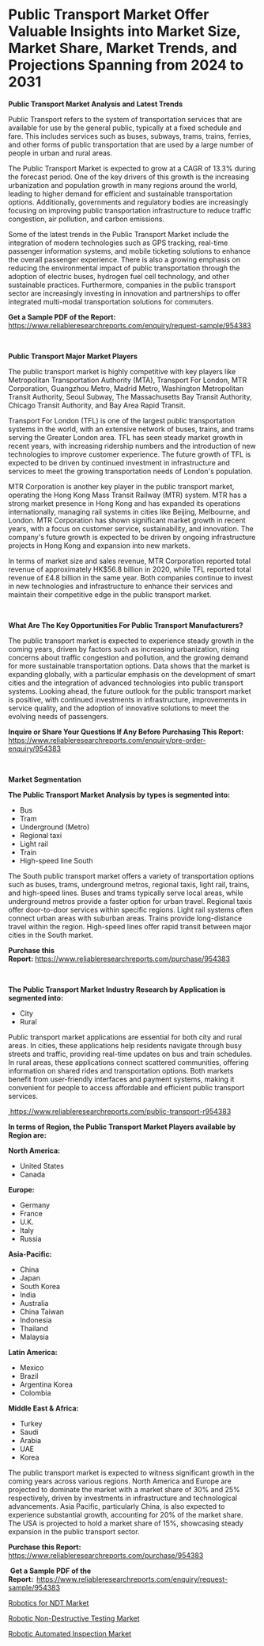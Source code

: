 <p><h1>Public Transport Market Offer Valuable Insights into Market Size, Market Share, Market Trends, and Projections Spanning from 2024 to 2031</h1></p><p><strong>Public Transport Market Analysis and Latest Trends</strong></p>
<p><p>Public Transport refers to the system of transportation services that are available for use by the general public, typically at a fixed schedule and fare. This includes services such as buses, subways, trams, trains, ferries, and other forms of public transportation that are used by a large number of people in urban and rural areas.</p><p>The Public Transport Market is expected to grow at a CAGR of 13.3% during the forecast period. One of the key drivers of this growth is the increasing urbanization and population growth in many regions around the world, leading to higher demand for efficient and sustainable transportation options. Additionally, governments and regulatory bodies are increasingly focusing on improving public transportation infrastructure to reduce traffic congestion, air pollution, and carbon emissions.</p><p>Some of the latest trends in the Public Transport Market include the integration of modern technologies such as GPS tracking, real-time passenger information systems, and mobile ticketing solutions to enhance the overall passenger experience. There is also a growing emphasis on reducing the environmental impact of public transportation through the adoption of electric buses, hydrogen fuel cell technology, and other sustainable practices. Furthermore, companies in the public transport sector are increasingly investing in innovation and partnerships to offer integrated multi-modal transportation solutions for commuters.</p></p>
<p><strong>Get a Sample PDF of the Report:&nbsp;</strong> <a href="https://www.reliableresearchreports.com/enquiry/request-sample/954383">https://www.reliableresearchreports.com/enquiry/request-sample/954383</a></p>
<p>&nbsp;</p>
<p><strong>Public Transport Major Market Players</strong></p>
<p><p>The public transport market is highly competitive with key players like Metropolitan Transportation Authority (MTA), Transport For London, MTR Corporation, Guangzhou Metro, Madrid Metro, Washington Metropolitan Transit Authority, Seoul Subway, The Massachusetts Bay Transit Authority, Chicago Transit Authority, and Bay Area Rapid Transit.</p><p>Transport For London (TFL) is one of the largest public transportation systems in the world, with an extensive network of buses, trains, and trams serving the Greater London area. TFL has seen steady market growth in recent years, with increasing ridership numbers and the introduction of new technologies to improve customer experience. The future growth of TFL is expected to be driven by continued investment in infrastructure and services to meet the growing transportation needs of London's population.</p><p>MTR Corporation is another key player in the public transport market, operating the Hong Kong Mass Transit Railway (MTR) system. MTR has a strong market presence in Hong Kong and has expanded its operations internationally, managing rail systems in cities like Beijing, Melbourne, and London. MTR Corporation has shown significant market growth in recent years, with a focus on customer service, sustainability, and innovation. The company's future growth is expected to be driven by ongoing infrastructure projects in Hong Kong and expansion into new markets.</p><p>In terms of market size and sales revenue, MTR Corporation reported total revenue of approximately HK$56.8 billion in 2020, while TFL reported total revenue of £4.8 billion in the same year. Both companies continue to invest in new technologies and infrastructure to enhance their services and maintain their competitive edge in the public transport market.</p></p>
<p>&nbsp;</p>
<p><strong>What Are The Key Opportunities For Public Transport Manufacturers?</strong></p>
<p><p>The public transport market is expected to experience steady growth in the coming years, driven by factors such as increasing urbanization, rising concerns about traffic congestion and pollution, and the growing demand for more sustainable transportation options. Data shows that the market is expanding globally, with a particular emphasis on the development of smart cities and the integration of advanced technologies into public transport systems. Looking ahead, the future outlook for the public transport market is positive, with continued investments in infrastructure, improvements in service quality, and the adoption of innovative solutions to meet the evolving needs of passengers.</p></p>
<p><strong>Inquire or Share Your Questions If Any Before Purchasing This Report:</strong> <a href="https://www.reliableresearchreports.com/enquiry/pre-order-enquiry/954383">https://www.reliableresearchreports.com/enquiry/pre-order-enquiry/954383</a></p>
<p>&nbsp;</p>
<p><strong>Market Segmentation</strong></p>
<p><strong>The Public Transport Market Analysis by types is segmented into:</strong></p>
<p><ul><li>Bus</li><li>Tram</li><li>Underground (Metro)</li><li>Regional taxi</li><li>Light rail</li><li>Train</li><li>High-speed line South</li></ul></p>
<p><p>The South public transport market offers a variety of transportation options such as buses, trams, underground metros, regional taxis, light rail, trains, and high-speed lines. Buses and trams typically serve local areas, while underground metros provide a faster option for urban travel. Regional taxis offer door-to-door services within specific regions. Light rail systems often connect urban areas with suburban areas. Trains provide long-distance travel within the region. High-speed lines offer rapid transit between major cities in the South market.</p></p>
<p><strong>Purchase this Report:&nbsp;</strong><a href="https://www.reliableresearchreports.com/purchase/954383">https://www.reliableresearchreports.com/purchase/954383</a></p>
<p>&nbsp;</p>
<p><strong>The Public Transport Market Industry Research by Application is segmented into:</strong></p>
<p><ul><li>City</li><li>Rural</li></ul></p>
<p><p>Public transport market applications are essential for both city and rural areas. In cities, these applications help residents navigate through busy streets and traffic, providing real-time updates on bus and train schedules. In rural areas, these applications connect scattered communities, offering information on shared rides and transportation options. Both markets benefit from user-friendly interfaces and payment systems, making it convenient for people to access affordable and efficient public transport services.</p></p>
<p><a href="https://www.reliableresearchreports.com/public-transport-r954383">&nbsp;https://www.reliableresearchreports.com/public-transport-r954383</a></p>
<p><strong>In terms of Region, the Public Transport Market Players available by Region are:</strong></p>
<p>
    <p> <strong> North America: </strong>
        <ul>
            <li>United States</li>
            <li>Canada</li>
        </ul>
        </p> 
    <p> <strong> Europe: </strong>
        <ul>
            <li>Germany</li>
            <li>France</li>
            <li>U.K.</li>
            <li>Italy</li>
            <li>Russia</li>
        </ul>
        </p> 
    <p> <strong> Asia-Pacific: </strong>
        <ul>
            <li>China</li>
            <li>Japan</li>
            <li>South Korea</li>
            <li>India</li>
            <li>Australia</li>
            <li>China Taiwan</li>
            <li>Indonesia</li>
            <li>Thailand</li>
            <li>Malaysia</li>
        </ul>
        </p> 
    <p> <strong> Latin America: </strong>
        <ul>
            <li>Mexico</li>
            <li>Brazil</li>
            <li>Argentina Korea</li>
            <li>Colombia</li>
        </ul>
        </p> 
    <p> <strong> Middle East & Africa: </strong>
        <ul>
            <li>Turkey</li>
            <li>Saudi</li>
            <li>Arabia</li>
            <li>UAE</li>
            <li>Korea</li>
        </ul>
    </p>
    </p>
<p><p>The public transport market is expected to witness significant growth in the coming years across various regions. North America and Europe are projected to dominate the market with a market share of 30% and 25% respectively, driven by investments in infrastructure and technological advancements. Asia Pacific, particularly China, is also expected to experience substantial growth, accounting for 20% of the market share. The USA is projected to hold a market share of 15%, showcasing steady expansion in the public transport sector.</p></p>
<p><strong>Purchase this Report: </strong><a href="https://www.reliableresearchreports.com/purchase/954383">https://www.reliableresearchreports.com/purchase/954383</a></p>
<p>&nbsp;<strong>Get a Sample PDF of the Report:&nbsp;&nbsp;</strong><a href="https://www.reliableresearchreports.com/enquiry/request-sample/954383">https://www.reliableresearchreports.com/enquiry/request-sample/954383</a></p>
<p><strong></strong></p>
<p><p><a href="https://github.com/brendafegmorris532/Market-Research-Report-List-1/blob/main/robotics-for-ndt-market.md">Robotics for NDT Market</a></p><p><a href="https://github.com/zkngisync/Market-Research-Report-List-1/blob/main/robotic-non-destructive-testing-market.md">Robotic Non-Destructive Testing Market</a></p><p><a href="https://github.com/zcbxbnir25/Market-Research-Report-List-1/blob/main/robotic-automated-inspection-market.md">Robotic Automated Inspection Market</a></p></p>